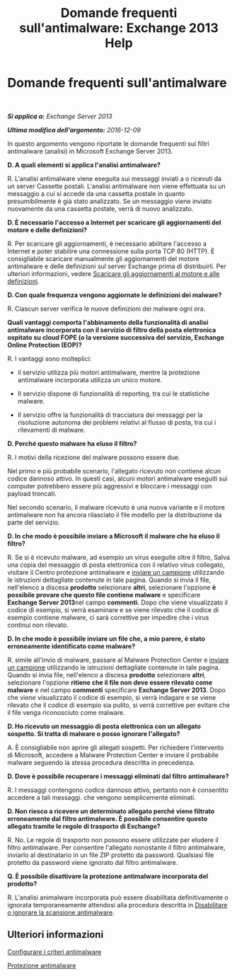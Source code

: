﻿---
title: "Domande frequenti sull'antimalware: Exchange 2013 Help"
TOCTitle: Domande frequenti sull'antimalware
ms:assetid: e1c069e2-ed8a-4d8a-b81a-5b49b2cf24c9
ms:mtpsurl: https://technet.microsoft.com/it-it/library/JJ150577(v=EXCHG.150)
ms:contentKeyID: 50481881
ms.date: 05/22/2018
mtps_version: v=EXCHG.150
ms.translationtype: MT
---

# Domande frequenti sull'antimalware

 

_**Si applica a:** Exchange Server 2013_

_**Ultima modifica dell'argomento:** 2016-12-09_

In questo argomento vengono riportate le domande frequenti sui filtri antimalware (analisi) in Microsoft Exchange Server 2013.

**D. A quali elementi si applica l'analisi antimalware?**

R. L'analisi antimalware viene eseguita sui messaggi inviati a o ricevuti da un server Cassette postali. L'analisi antimalware non viene effettuata su un messaggio a cui si accede da una cassetta postale in quanto presumibilmente è già stato analizzato. Se un messaggio viene inviato nuovamente da una cassetta postale, verrà di nuovo analizzato.

**D. È necessario l'accesso a Internet per scaricare gli aggiornamenti del motore e delle definizioni?**

R. Per scaricare gli aggiornamenti, è necessario abilitare l'accesso a Internet e poter stabilire una connessione sulla porta TCP 80 (HTTP). È consigliabile scaricare manualmente gli aggiornamenti del motore antimalware e delle definizioni sul server Exchange prima di distribuirli. Per ulteriori informazioni, vedere [Scaricare gli aggiornamenti al motore e alle definizioni](download-engine-and-definition-updates-exchange-2013-help.md).

**D. Con quale frequenza vengono aggiornate le definizioni dei malware?**

R. Ciascun server verifica le nuove definizioni dei malware ogni ora.

**Quali vantaggi comporta l'abbinamento della funzionalità di analisi antimalware incorporata con il servizio di filtro della posta elettronica ospitato su cloud FOPE (o la versione successiva del servizio, Exchange Online Protection (EOP)?**

R. I vantaggi sono molteplici:

  - il servizio utilizza più motori antimalware, mentre la protezione antimalware incorporata utilizza un unico motore.

  - Il servizio dispone di funzionalità di reporting, tra cui le statistiche malware.

  - Il servizio offre la funzionalità di tracciatura dei messaggi per la risoluzione autonoma dei problemi relativi al flusso di posta, tra cui i rilevamenti di malware.

**D. Perché questo malware ha eluso il filtro?**

R. I motivi della ricezione del malware possono essere due.

Nel primo e più probabile scenario, l'allegato ricevuto non contiene alcun codice dannoso attivo. In questi casi, alcuni motori antimalware eseguiti sui computer potrebbero essere più aggressivi e bloccare i messaggi con payload troncati.

Nel secondo scenario, il malware ricevuto è una nuova variante e il motore antimalware non ha ancora rilasciato il file modello per la distribuzione da parte del servizio.

**D. In che modo è possibile inviare a Microsoft il malware che ha eluso il filtro?**

R. Se si è ricevuto malware, ad esempio un virus eseguite oltre il filtro, Salva una copia del messaggio di posta elettronica con il relativo virus collegato, visitare il Centro protezione antimalware e [inviare un campione](https://go.microsoft.com/fwlink/?linkid=196858) utilizzando le istruzioni dettagliate contenute in tale pagina. Quando si invia il file, nell'elenco a discesa **prodotto** selezionare **altri**, selezionare l'opzione **è possibile provare che questo file contiene malware** e specificare **Exchange Server 2013**nel campo **commenti**. Dopo che viene visualizzato il codice di esempio, si verrà esaminare e se viene rilevato che il codice di esempio contiene malware, ci sarà correttive per impedire che i virus continui non rilevato.

**D. In che modo è possibile inviare un file che, a mio parere, è stato erroneamente identificato come malware?**

R. simile all'invio di malware, passare al Malware Protection Center e [inviare un campione](https://go.microsoft.com/fwlink/?linkid=196858) utilizzando le istruzioni dettagliate contenute in tale pagina. Quando si invia file, nell'elenco a discesa **prodotto** selezionare **altri**, selezionare l'opzione **ritiene che il file non deve essere rilevato come malware** e nel campo **commenti** specificare **Exchange Server 2013**. Dopo che viene visualizzato il codice di esempio, si verrà indagare e se viene rilevato che il codice di esempio sia pulito, si verrà correttive per evitare che il file venga riconosciuto come malware.

**D. Ho ricevuto un messaggio di posta elettronica con un allegato sospetto. Si tratta di malware o posso ignorare l'allegato?**

A. È consigliabile non aprire gli allegati sospetti. Per richiedere l'intervento di Microsoft, accedere a Malware Protection Center e inviare il probabile malware seguendo la stessa procedura descritta in precedenza.

**D. Dove è possibile recuperare i messaggi eliminati dal filtro antimalware?**

R. I messaggi contengono codice dannoso attivo, pertanto non è consentito accedere a tali messaggi. che vengono semplicemente eliminati.

**D. Non riesco a ricevere un determinato allegato perché viene filtrato erroneamente dal filtro antimalware. È possibile consentire questo allegato tramite le regole di trasporto di Exchange?**

R. No. Le regole di trasporto non possono essere utilizzate per eludere il filtro antimalware. Per consentire l'allegato nonostante il filtro antimalware, inviarlo al destinatario in un file ZIP protetto da password. Qualsiasi file protetto da password viene ignorato dal filtro antimalware.

**Q. È possibile disattivare la protezione antimalware incorporata del prodotto?**

R. L'analisi animalware incorporata può essere disabilitata definitivamente o ignorata temporaneamente attendosi alla procedura descritta in [Disabilitare o ignorare la scansione antimalware](disable-or-bypass-anti-malware-scanning-exchange-2013-help.md).

## Ulteriori informazioni

[Configurare i criteri antimalware](configure-anti-malware-policies-exchange-2013-help.md)

[Protezione antimalware](anti-malware-protection-exchange-2013-help.md)

